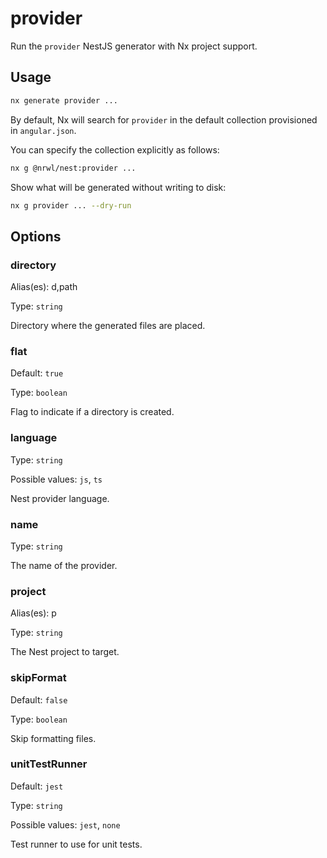 # provider

Run the `provider` NestJS generator with Nx project support.

## Usage

```bash
nx generate provider ...
```

By default, Nx will search for `provider` in the default collection provisioned in `angular.json`.

You can specify the collection explicitly as follows:

```bash
nx g @nrwl/nest:provider ...
```

Show what will be generated without writing to disk:

```bash
nx g provider ... --dry-run
```

## Options

### directory

Alias(es): d,path

Type: `string`

Directory where the generated files are placed.

### flat

Default: `true`

Type: `boolean`

Flag to indicate if a directory is created.

### language

Type: `string`

Possible values: `js`, `ts`

Nest provider language.

### name

Type: `string`

The name of the provider.

### project

Alias(es): p

Type: `string`

The Nest project to target.

### skipFormat

Default: `false`

Type: `boolean`

Skip formatting files.

### unitTestRunner

Default: `jest`

Type: `string`

Possible values: `jest`, `none`

Test runner to use for unit tests.
